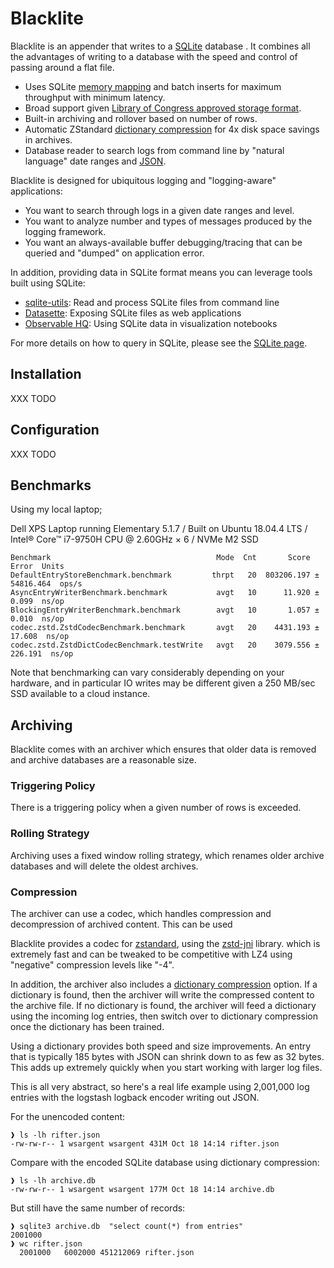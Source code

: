 # Blacklite

Blacklite is an appender that writes to a [SQLite](https://www.sqlite.org/index.html) database
.  It combines all the advantages of writing to a database with the speed and control of passing
 around a flat file.

* Uses SQLite [memory mapping](https://www.sqlite.org/mmap.html) and batch inserts for maximum
 throughput with minimum latency.
* Broad support given [Library of Congress approved storage format](https://sqlite.org/locrsf.html
).
* Built-in archiving and rollover based on number of rows.
* Automatic ZStandard [dictionary compression](http://fileformats.archiveteam.org/wiki/Zstandard_dictionary) for 4x disk space savings in archives.
* Database reader to search logs from command line by "natural language" date ranges and 
[JSON](https://www.sqlite.org/json1.html).

Blacklite is designed for ubiquitous logging and "logging-aware" applications: 

* You want to search through logs in a given date ranges and level.
* You want to analyze number and types of messages produced by the logging framework.
* You want an always-available buffer debugging/tracing that can be queried and "dumped" on application error.

In addition, providing data in SQLite format means you can leverage tools built using SQLite:

* [sqlite-utils](https://sqlite-utils.readthedocs.io/en/stable/): Read and process SQLite files from command line
* [Datasette](https://docs.datasette.io/en/stable/): Exposing SQLite files as web applications
* [Observable HQ](https://observablehq.com/@mbostock/sqlite): Using SQLite data in visualization notebooks

For more details on how to query in SQLite, please see the [SQLite page](SQLITE.md).

## Installation

XXX TODO

## Configuration

XXX TODO

## Benchmarks

Using my local laptop;

Dell XPS Laptop running Elementary 5.1.7 / Built on Ubuntu 18.04.4 LTS / Intel® Core™ i7-9750H CPU
 @ 2.60GHz × 6 / NVMe M2 SSD

``` 
Benchmark                                     Mode  Cnt       Score       Error  Units
DefaultEntryStoreBenchmark.benchmark         thrpt   20  803206.197 ± 54816.464  ops/s
AsyncEntryWriterBenchmark.benchmark           avgt   10      11.920 ±     0.099  ns/op
BlockingEntryWriterBenchmark.benchmark        avgt   10       1.057 ±     0.010  ns/op
codec.zstd.ZstdCodecBenchmark.benchmark       avgt   20    4431.193 ±    17.608  ns/op
codec.zstd.ZstdDictCodecBenchmark.testWrite   avgt   20    3079.556 ±   226.191  ns/op
```

Note that benchmarking can vary considerably depending on your hardware, and in particular IO
 writes may be different given a 250 MB/sec SSD available to a cloud instance.

## Archiving

Blacklite comes with an archiver which ensures that older data is removed and archive databases are a reasonable size.

### Triggering Policy

There is a triggering policy when a given number of rows is exceeded.
 
### Rolling Strategy

Archiving uses a fixed window rolling strategy, which renames older archive databases and will delete the oldest archives.

### Compression

The archiver can use a codec, which handles compression and decompression of archived content.  This can be used 

Blacklite provides a codec for [zstandard](https://facebook.github.io/zstd/), using the [zstd-jni](https://github.com/luben/zstd-jni) library. which is extremely fast and can be tweaked to be
 competitive with LZ4 using "negative" compression levels like "-4".  

In addition, the archiver also includes a [dictionary compression](https://facebook.github.io/zstd/#small-data) option.  If a dictionary is found, then the archiver will write the compressed
 content to the archive file.  If no dictionary is found, the archiver will feed a dictionary using the incoming log entries, then switch over to dictionary compression once the dictionary has been
  trained.
  
Using a dictionary provides both speed and size improvements.  An entry that is typically 185 bytes with JSON can shrink down to as few as 32 bytes.  This adds up extremely quickly when you start
 working with larger log files.
 
This is all very abstract, so here's a real life example using 2,001,000 log entries with the logstash logback encoder writing out JSON.

For the unencoded content:

```
❱ ls -lh rifter.json
-rw-rw-r-- 1 wsargent wsargent 431M Oct 18 14:14 rifter.json
```

Compare with the encoded SQLite database using dictionary compression:

```
❱ ls -lh archive.db
-rw-rw-r-- 1 wsargent wsargent 177M Oct 18 14:14 archive.db
```

But still have the same number of records:

```
❱ sqlite3 archive.db  "select count(*) from entries"
2001000
❱ wc rifter.json
  2001000   6002000 451212069 rifter.json
```
